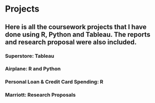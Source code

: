 # Projects
## Here is all the coursework projects that I have done using R, Python and Tableau. The reports and research proposal were also included.
### Superstore: Tableau
### Airplane: R and Python
### Personal Loan & Credit Card Spending: R
### Marriott: Research Proposals


